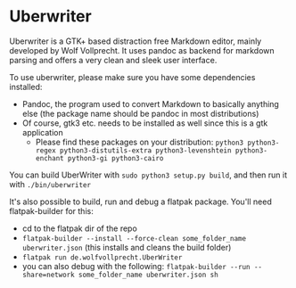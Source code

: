 Uberwriter
==========

Uberwriter is a GTK+ based distraction free Markdown editor, mainly developed by Wolf Vollprecht. It uses pandoc as backend for markdown parsing and offers a very clean and sleek user interface.

To use uberwriter, please make sure you have some dependencies installed:

- Pandoc, the program used to convert Markdown to basically anything else (the package name should be pandoc in most distributions)
- Of course, gtk3 etc. needs to be installed as well since this is a gtk application
  - Please find these packages on your distribution: `python3 python3-regex python3-distutils-extra python3-levenshtein python3-enchant python3-gi python3-cairo`

You can build UberWriter with `sudo python3 setup.py build`, 
and then run it with `./bin/uberwriter`

It's also possible to build, run and debug a flatpak package. You'll need flatpak-builder for this:

- cd to the flatpak dir of the repo
- `flatpak-builder --install --force-clean some_folder_name uberwriter.json` (this installs and cleans the build folder)
- `flatpak run de.wolfvollprecht.UberWriter`
- you can also debug with the following: `flatpak-builder --run --share=network some_folder_name uberwriter.json sh`
